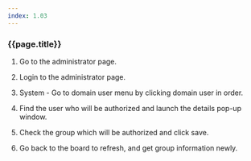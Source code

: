 ```yaml
---
index: 1.03
---
```

### {{page.title}}

1. Go to the administrator page.

1. Login to the administrator page.

1. System - Go to domain user menu by clicking domain user in order.

1. Find the user who will be authorized and launch the details pop-up window.

1. Check the group which will be authorized and click save.

1. Go back to the board to refresh, and get group information newly.
